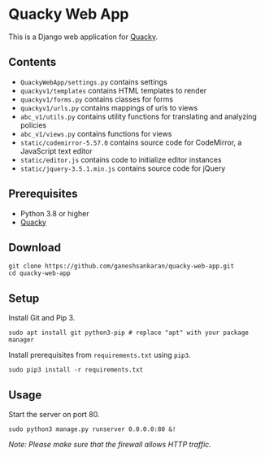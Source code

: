 
# Quacky Web App

This is a Django web application for [Quacky](https://github.com/vlab-cs-ucsb/quacky/).

## Contents
- `QuackyWebApp/settings.py` contains settings
- `quackyv1/templates` contains HTML templates to render
- `quackyv1/forms.py` contains classes for forms
- `quackyv1/urls.py` contains mappings of urls to views
- `abc_v1/utils.py` contains utility functions for translating and analyzing policies
- `abc_v1/views.py` contains functions for views
- `static/codemirror-5.57.0` contains source code for CodeMirror, a JavaScript text editor
- `static/editor.js` contains code to initialize editor instances
- `static/jquery-3.5.1.min.js` contains source code for jQuery

## Prerequisites
- Python 3.8 or higher
- [Quacky](https://vlab.cs.ucsb.edu/quacky/)

## Download
```
git clone https://github.com/ganeshsankaran/quacky-web-app.git
cd quacky-web-app
```

## Setup
Install Git and Pip 3.
```
sudo apt install git python3-pip # replace "apt" with your package manager
```

Install prerequisites from `requirements.txt` using `pip3`.
```
sudo pip3 install -r requirements.txt
```

## Usage
Start the server on port 80.
```
sudo python3 manage.py runserver 0.0.0.0:80 &!
```
*Note: Please make sure that the firewall allows HTTP traffic.*
